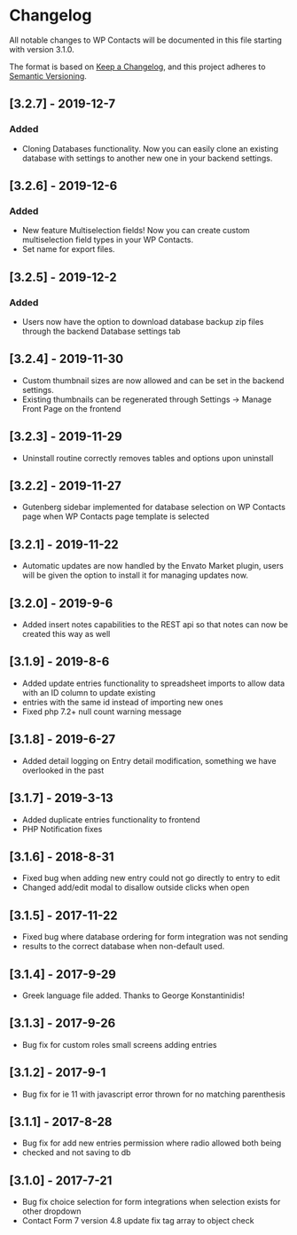 # Changelog
All notable changes to WP Contacts will be documented in this file starting with version 3.1.0.

The format is based on [Keep a Changelog](https://keepachangelog.com/en/1.0.0/),
and this project adheres to [Semantic Versioning](https://semver.org/spec/v2.0.0.html).

## [3.2.7] - 2019-12-7
### Added
- Cloning Databases functionality.  Now you can easily clone an existing database with settings to another new one in your backend settings.

## [3.2.6] - 2019-12-6
### Added
- New feature Multiselection fields!  Now you can create custom multiselection field types in your WP Contacts.
- Set name for export files.

## [3.2.5] - 2019-12-2 
### Added
- Users now have the option to download database backup zip files through the backend Database settings tab

## [3.2.4] - 2019-11-30 
- Custom thumbnail sizes are now allowed and can be set in the backend settings.  
- Existing thumbnails can be regenerated through Settings -> Manage Front Page on the frontend

## [3.2.3] - 2019-11-29
- Uninstall routine correctly removes tables and options upon uninstall

## [3.2.2] - 2019-11-27
- Gutenberg sidebar implemented for database selection on WP Contacts page when WP Contacts page template is selected

## [3.2.1] - 2019-11-22
- Automatic updates are now handled by the Envato Market plugin, users will be given the option to install it for managing updates now.

## [3.2.0] - 2019-9-6
- Added insert notes capabilities to the REST api so that notes can now be created this way as well

## [3.1.9] - 2019-8-6
- Added update entries functionality to spreadsheet imports to allow data with an ID column to update existing
- entries with the same id instead of importing new ones
- Fixed php 7.2+ null count warning message

## [3.1.8] - 2019-6-27 
- Added detail logging on Entry detail modification, something we have overlooked in the past

## [3.1.7] - 2019-3-13 
- Added duplicate entries functionality to frontend
- PHP Notification fixes

## [3.1.6] - 2018-8-31 
- Fixed bug when adding new entry could not go directly to entry to edit
- Changed add/edit modal to disallow outside clicks when open

## [3.1.5] - 2017-11-22
- Fixed bug where database ordering for form integration was not sending
- results to the correct database when non-default used.

## [3.1.4] - 2017-9-29
- Greek language file added.  Thanks to George Konstantinidis!

## [3.1.3] - 2017-9-26
- Bug fix for custom roles small screens adding entries

## [3.1.2] - 2017-9-1
- Bug fix for ie 11 with javascript error thrown for no matching parenthesis

## [3.1.1] - 2017-8-28
- Bug fix for add new entries permission where radio allowed both being
- checked and not saving to db

## [3.1.0] - 2017-7-21
- Bug fix choice selection for form integrations when selection exists for other dropdown
- Contact Form 7 version 4.8 update fix tag array to object check


